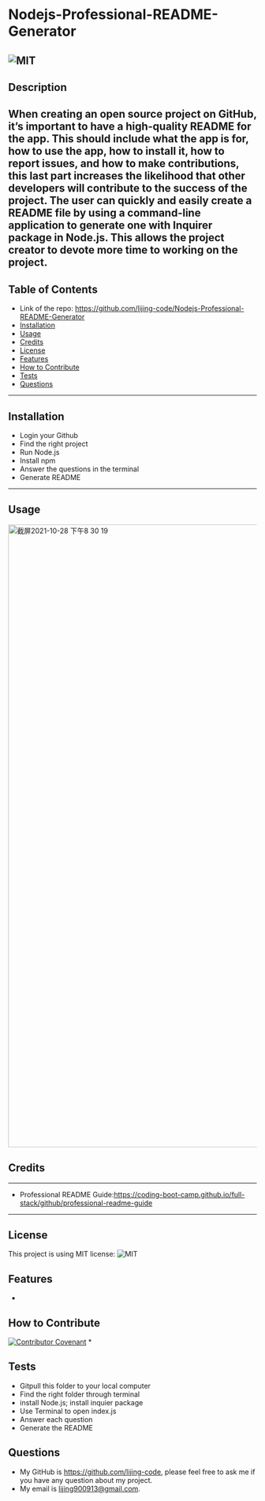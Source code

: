 # Nodejs-Professional-README-Generator
  ![MIT](https://img.shields.io/static/v1?label=license&message=MIT&color=brightgreen&style=plastic&logo=appveyor)
  ---
  ## Description
  When creating an open source project on GitHub, it’s important to have a high-quality README for the app. This should include what the app is for, how to use the app, how to install it, how to report issues, and how to make contributions, this last part increases the likelihood that other developers will contribute to the success of the project. 
  The user can quickly and easily create a README file by using a command-line application to generate one with Inquirer package in Node.js. This allows the project creator to devote more time to working on the project.
  ---
  ## Table of Contents 
  - Link of the repo: https://github.com/lijing-code/Nodejs-Professional-README-Generator
  - [Installation](#installation)
  - [Usage](#usage)
  - [Credits](#credits)
  - [License](#license)
  - [Features](#license)
  - [How to Contribute](#license)
  - [Tests](#license)
  - [Questions](#license)
  ---
  ## Installation
  * Login your Github
  * Find the right project
  * Run Node.js
  * Install npm
  * Answer the questions in the terminal
  * Generate README
  ---
  ## Usage
  <img width="1260" alt="截屏2021-10-28 下午8 30 19" src="https://user-images.githubusercontent.com/68092036/139354100-d1bcc126-ae2b-480d-bd0f-bb541fbb9fd5.png">
  
  ## Credits
  ---
  * Professional README Guide:https://coding-boot-camp.github.io/full-stack/github/professional-readme-guide
  ---
  ## License
  This project is using MIT license:
  ![MIT](https://img.shields.io/static/v1?label=license&message=MIT&color=brightgreen&style=plastic&logo=appveyor)
  ## Features
  * 

  ## How to Contribute
  [![Contributor Covenant](https://img.shields.io/badge/Contributor%20Covenant-2.1-4baaaa.svg)](code_of_conduct.md)
  * 

  ## Tests
  * Gitpull this folder to your local computer
  * Find the right folder through terminal 
  * install Node.js; install inquier package
  * Use Terminal to open index.js
  * Answer each question
  * Generate the README 

  ## Questions
  - My GitHub is https://github.com/lijing-code, please feel free to ask me if you have any question about my project.
  - My email is lijing900913@gmail.com.

